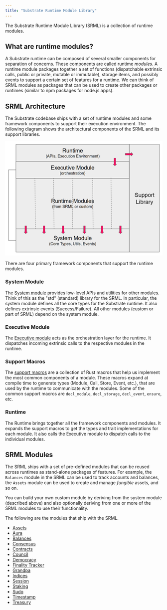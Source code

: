 ```yaml
---
title: "Substrate Runtime Module Library"
---
```

The Substrate Runtime Module Library (SRML) is a collection of runtime modules.

## What are runtime modules?

A Substrate runtime can be composed of several smaller components for separation of concerns. These components are called runtime _modules_. A runtime module packages together a set of functions (dispatchable extrinsic calls, public or private, mutable or immutable), storage items, and possibly events to support a certain set of features for a runtime. We can think of SRML modules as packages that can be used to create other packages or runtimes (similar to npm packages for node.js apps).

## SRML Architecture

The Substrate codebase ships with a set of runtime modules and some framework components to support their execution environment. The following diagram shows the architectural components of the SRML and its support libraries.

![srml-arch](/docs/assets/srml-arch.png)

There are four primary framework components that support the runtime modules.

### System Module

The [System module](https://substrate.dev/rustdocs/v1.0/srml_system/index.html) provides low-level APIs and utilities for other modules. Think of this as the "std" (standard) library for the SRML. In particular, the system module defines all the core types for the Substrate runtime. It also defines extrinsic events (Success/Failure). All other modules (custom or part of SRML) depend on the system module.

### Executive Module

The [Executive module](https://substrate.dev/rustdocs/v1.0/srml_executive/index.html) acts as the orchestration layer for the runtime. It dispatches incoming extrinsic calls to the respective modules in the runtime.

### Support Macros

The [support macros](https://substrate.dev/rustdocs/v1.0/srml_support/index.html) are a collection of Rust macros that help us implement the most common components of a module. These macros expand at compile time to generate types (Module, Call, Store, Event, etc.), that are used by the runtime to communicate with the modules. Some of the common support macros are `decl_module`, `decl_storage`, `decl_event`, `ensure`, etc.

### Runtime

The Runtime brings together all the framework components and modules. It expands the support macros to get the types and trait implementations for each module. It also calls the Executive module to dispatch calls to the individual modules.

## SRML Modules

The SRML ships with a set of pre-defined modules that can be reused across runtimes as stand-alone packages of features. For example, the `Balances` module in the SRML can be used to track accounts and balances, the `Assets` module can be used to create and manage _fungible_ assets, and so on.

You can build your own custom module by deriving from the system module (described above) and also optionally deriving from one or more of the SRML modules to use their functionality.

The following are the modules that ship with the SRML.

* [Assets](https://substrate.dev/rustdocs/v1.0/srml_assets/index.html)
* [Aura](https://substrate.dev/rustdocs/v1.0/srml_aura/index.html)
* [Balances](https://substrate.dev/rustdocs/v1.0/srml_balances/index.html)
* [Consensus](https://substrate.dev/rustdocs/v1.0/srml_consensus/index.html)
* [Contracts](https://substrate.dev/rustdocs/v1.0/srml_contract/index.html)
* [Council](https://substrate.dev/rustdocs/v1.0/srml_council/index.html)
* [Democracy](https://substrate.dev/rustdocs/v1.0/srml_democracy/index.html)
* [Finality Tracker](https://substrate.dev/rustdocs/v1.0/srml_finality_tracker/index.html)
* [Grandpa](https://substrate.dev/rustdocs/v1.0/srml_grandpa/index.html)
* [Indices](https://substrate.dev/rustdocs/v1.0/srml_indices/index.html)
* [Session](https://substrate.dev/rustdocs/v1.0/srml_session/index.html)
* [Staking](https://substrate.dev/rustdocs/v1.0/srml_staking/index.html)
* [Sudo](https://substrate.dev/rustdocs/v1.0/srml_sudo/index.html)
* [Timestamp](https://substrate.dev/rustdocs/v1.0/srml_timestamp/index.html)
* [Treasury](https://substrate.dev/rustdocs/v1.0/srml_treasury/index.html)
